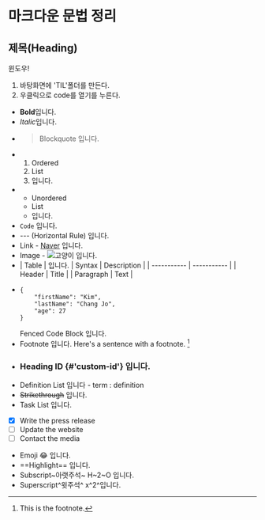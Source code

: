 # 마크다운 문법 정리

## 제목(Heading)

윈도우!
1.  바탕화면에 'TIL'폴더를 만든다.
2.  우클릭으로 code를 열기를 누른다.

*   **Bold**입니다.
*   *Italic*입니다.
*   >Blockquote 입니다.
*   1.  Ordered
    2.  List
    3.  입니다.
*   -   Unordered 
    -   List
    -   입니다.
*   `Code` 입니다.
*   --- (Horizontal Rule) 입니다.
*   Link - [Naver](https://www.naver.com) 입니다.
*   Image - ![고양이](https://search.pstatic.net/common/?src=http%3A%2F%2Fblogfiles.naver.net%2FMjAyMjEyMTNfMTcg%2FMDAxNjcwOTA0NTg1NTYw.3Inz0NopxzH5Lx8F-e08UsP4p_nV6l8kqQKfGZGPreMg.yVijMVr10_pP00GMVg0X9Mu179Z82pL7j3PwWouLYvsg.JPEG.dangerousxdd4%2F20221213_130930_5.jpg&type=sc960_832) 입니다.
*   | Table | 입니다.
    | Syntax | Description |
    | ----------- | ----------- |
    | Header | Title |
    | Paragraph | Text |
*   ```
    {
        "firstName": "Kim",
        "lastName": "Chang Jo",
        "age": 27
    }
    ```
    Fenced Code Block 입니다.
*   Footnote 입니다.
    Here's a sentence with a footnote. 
    [^1]
    [^1]: This is the footnote.
*   ### Heading ID {#'custom-id'} 입니다.
*   Definition List 입니다 - term
    :   definition 
*   ~~Strikethrough~~ 입니다.
*   Task List 입니다.
- [x] Write the press release
- [ ] Update the website
- [ ] Contact the media
*   Emoji :joy: 입니다.
*   ==Highlight== 입니다.
*   Subscript~아랫주석~ H~2~O 입니다.
*   Superscript^윗주석^ x^2^입니다.